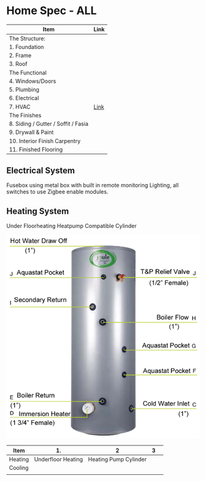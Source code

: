# Home Spec - ALL

| Item | Link |  
|---|--- |
|The Structure: ||
|1. Foundation||
|2. Frame||
|3. Roof||
|The Functional||
|4. Windows/Doors||
|5. Plumbing||
|6. Electrical||
|7. HVAC| [Link](https://arated.com/home-spec/#heating-system) |
|The Finishes||
|8. Siding / Gutter / Soffit / Fasia||
|9. Drywall & Paint||
|10. Interior Finish Carpentry||
|11. Finished Flooring||


## Electrical System

Fusebox using metal box with built in remote monitoring
Lighting, all switches to use Zigbee enable modules.

## Heating System
Under Floorheating
Heatpump Compatible Cylinder


![Heat Pump Cylinder](https://github.com/jkanbi/ARatedWP/blob/main/IMAGES/heatpump-cylinder.png)



| Item  | 1.   | 2  | 3  |   |
|--------|----------|---|---|---|
| Heating  | Underfloor Heating  |  Heating Pump Cylinder |   |   |
| Cooling  |   |   |   |   |
|   |   |   |   |   |




